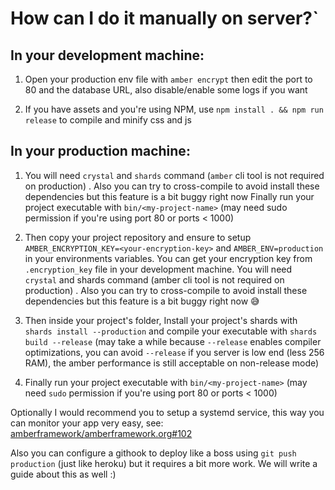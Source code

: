 # How can I do it manually on server?`

## In your development machine:

1. Open your production env file with `amber encrypt` then edit the port to 80 and the database URL, also disable/enable some logs if you want

2. If you have assets and you're using NPM, use `npm install . && npm run release` to compile and minify css and js

## In your production machine:

1. You will need `crystal` and `shards` command (`amber` cli tool is not required on production) . Also you can try to cross-compile to avoid install these dependencies but this feature is a bit buggy right now
Finally run your project executable with `bin/<my-project-name>` (may need sudo permission if you're using port 80 or ports < 1000)

2. Then copy your project repository and ensure to setup `AMBER_ENCRYPTION_KEY=<your-encryption-key>` and `AMBER_ENV=production` in your environments variables. You can get your encryption key from `.encryption_key` file in your development machine.
 You will need `crystal` and shards command (amber cli tool is not required on production) . Also you can try to cross-compile to avoid install these dependencies but this feature is a bit buggy right now :sweat_smile:
 
3. Then inside your project's folder, Install your project's shards with `shards install --production` and compile your executable with `shards build --release` (may take a while because `--release` enables compiler optimizations, you can avoid `--release` if you server is low end (less 256 RAM), the amber performance is still acceptable on non-release mode)

4. Finally run your project executable with `bin/<my-project-name>` (may need `sudo` permission if you're using port 80 or ports < 1000)

Optionally I would recommend you to setup a systemd service, this way you can monitor your app very easy, see: [amberframework/amberframework.org#102](https://github.com/amberframework/amberframework.org/pull/102)

Also you can configure a githook to deploy like a boss using `git push production` (just like heroku) but it requires a bit more work. We will write a guide about this as well :)
